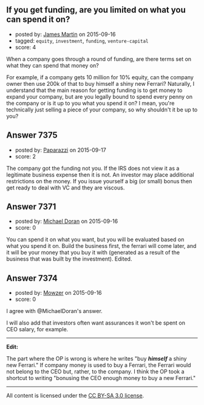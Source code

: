## If you get funding, are you limited on what you can spend it on?

- posted by: [James Martin](https://stackexchange.com/users/6963900/james-martin) on 2015-09-16
- tagged: `equity`, `investment`, `funding`, `venture-capital`
- score: 4

<p>When a company goes through a round of funding, are there terms set on what they can spend that money on? </p>

<p>For example, if a company gets 10 million for 10% equity, can the company owner then use 200k of that to buy himself a shiny new Ferrari? Naturally, I understand that the main reason for getting funding is to get money to expand your company, but are you legally bound to spend every penny on the company or is it up to you what you spend it on? I mean, you're technically just selling a piece of your company, so why shouldn't it be up to you?</p>



## Answer 7375

- posted by: [Paparazzi](https://stackexchange.com/users/300272/paparazzi) on 2015-09-17
- score: 2

<p>The company got the funding not you. If the IRS does not view it as a legitimate business expense then it is not.  An investor may place additional restrictions on the money.   If you issue yourself a big (or small) bonus then get ready to deal with VC and they are viscous.  </p>



## Answer 7371

- posted by: [Michael Doran](https://stackexchange.com/users/6964956/michael-doran) on 2015-09-16
- score: 0

<p>You can spend it on what you want, but you will be evaluated based on what you spend it on. Build the business first, the ferrari will come later, and it will be your money that you buy it with (generated as a result of the business that was built by the investment). Edited. </p>



## Answer 7374

- posted by: [Mowzer](https://stackexchange.com/users/1803081/mowzer) on 2015-09-16
- score: 0

<p>I agree with @MichaelDoran's answer.</p>

<p>I will also add that investors often want assurances it won't be spent on CEO salary, for example.</p>

<p><hr>
<strong>Edit:</strong></p>

<p>The part where the OP is wrong is where he writes "buy <strong><em>himself</em></strong> a shiny new Ferrari." If company money is used to buy a Ferrari, the Ferrari would not belong to the CEO but, rather, to the company. I think the OP took a shortcut to writing "bonusing the CEO enough money to buy a new Ferrari."</p>




---

All content is licensed under the [CC BY-SA 3.0 license](https://creativecommons.org/licenses/by-sa/3.0/).
